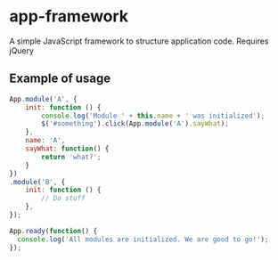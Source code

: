app-framework
=============

A simple JavaScript framework to structure application code.
Requires jQuery

Example of usage
----------------

```javascript
App.module('A', {
	init: function () {
		console.log('Module ' + this.name + ' was initialized');
		$('#something').click(App.module('A').sayWhat);
	},
	name: 'A',
	sayWhat: function() {
		return 'what?';
	}
})
.module('B', {
	init: function () {
		// Do stuff
	},
});

App.ready(function() {
  console.log('All modules are initialized. We are good to go!');
});
```
